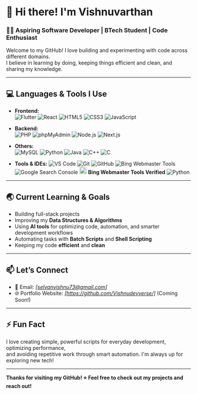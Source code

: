 # 👋 Hi there! I'm Vishnuvarthan

### 🧑‍💻 Aspiring Software Developer | BTech Student | Code Enthusiast

Welcome to my GitHub! I love building and experimenting with code across different domains.  
I believe in learning by doing, keeping things efficient and clean, and sharing my knowledge.

---

## 💻 Languages & Tools I Use

- **Frontend:**  
  ![Flutter](https://img.shields.io/badge/Flutter-02569B?style=flat&logo=flutter&logoColor=white)
  ![React](https://img.shields.io/badge/React-20232A?style=flat&logo=react&logoColor=61DAFB)
  ![HTML5](https://img.shields.io/badge/HTML5-E34F26?style=flat&logo=html5&logoColor=white)
  ![CSS3](https://img.shields.io/badge/CSS3-1572B6?style=flat&logo=css3&logoColor=white)
  ![JavaScript](https://img.shields.io/badge/JavaScript-F7DF1E?style=flat&logo=javascript&logoColor=black)

- **Backend:**  
  ![PHP](https://img.shields.io/badge/PHP-777BB4?style=flat&logo=php&logoColor=white)
  ![phpMyAdmin](https://img.shields.io/badge/phpMyAdmin-6C78AF?style=flat&logo=php&logoColor=white)
  ![Node.js](https://img.shields.io/badge/Node.js-339933?style=flat&logo=node.js&logoColor=white)
  ![Next.js](https://img.shields.io/badge/Next.js-000000?style=flat&logo=next.js&logoColor=white)

- **Others:**  
  ![MySQL](https://img.shields.io/badge/MySQL-4479A1?style=flat&logo=mysql&logoColor=white)
  ![Python](https://img.shields.io/badge/Python-3776AB?style=flat&logo=python&logoColor=white)
  ![Java](https://img.shields.io/badge/Java-007396?style=flat&logo=java&logoColor=white)
  ![C++](https://img.shields.io/badge/C++-00599C?style=flat&logo=c%2B%2B&logoColor=white)
  ![C](https://img.shields.io/badge/C-00599C?style=flat&logo=c&logoColor=white)

- **Tools & IDEs:**
  ![VS Code](https://img.shields.io/badge/VS%20Code-007ACC?style=flat&logo=visual-studio-code&logoColor=white)
  ![Git](https://img.shields.io/badge/Git-F05032?style=flat&logo=git&logoColor=white)
  ![GitHub](https://img.shields.io/badge/GitHub-181717?style=flat&logo=github&logoColor=white)
  ![Bing Webmaster Tools](https://img.shields.io/badge/Bing%20Webmaster-verified-brightgreen?style=flat&logo=microsoftedge)
  ![Google Search Console](https://img.shields.io/badge/Google%20Search%20Console-verified-brightgreen?style=flat&logo=google)
  <img src="https://upload.wikimedia.org/wikipedia/commons/thumb/9/9c/Bing_Fluent_Logo.svg/32px-Bing_Fluent_Logo.svg.png" width="20"/> **Bing Webmaster Tools Verified**
  ![Python](https://img.shields.io/badge/Python-3776AB?style=flat&logo=python&logoColor=white)

---

## 🌏 Current Learning & Goals

- Building full-stack projects
- Improving my **Data Structures & Algorithms**
- Using **AI tools** for optimizing code, automation, and smarter development workflows
- Automating tasks with **Batch Scripts** and **Shell Scripting**
- Keeping my code **efficient** and **clean**

---

## 📫 Let’s Connect

- 📧 Email: *[selvanvishnu73@gmail.com]*
- 🌐 Portfolio Website: *[https://github.com/Vishnudevverse/]* (Coming Soon!)

---

## ⚡ Fun Fact

I love creating simple, powerful scripts for everyday development, optimizing performance,  
and avoiding repetitive work through smart automation. I'm always up for exploring new tech!

---

**Thanks for visiting my GitHub! ⭐ Feel free to check out my projects and reach out!**
